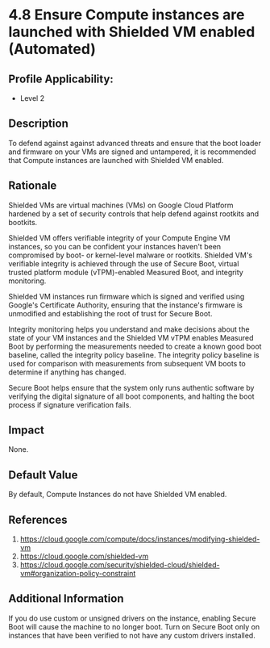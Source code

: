 # 4.8 Ensure Compute instances are launched with Shielded VM enabled (Automated)

## Profile Applicability:

- Level 2

## Description

To defend against against advanced threats and ensure that the boot loader and firmware on your VMs are signed and untampered, it is recommended that Compute instances are launched with Shielded VM enabled.

## Rationale

Shielded VMs are virtual machines (VMs) on Google Cloud Platform hardened by a set of security controls that help defend against rootkits and bootkits.  

Shielded VM offers verifiable integrity of your Compute Engine VM instances, so you can be confident your instances haven't been compromised by boot- or kernel-level malware or rootkits. Shielded VM's verifiable integrity is achieved through the use of Secure Boot, virtual trusted platform module (vTPM)-enabled Measured Boot, and integrity monitoring.  

Shielded VM instances run firmware which is signed and verified using Google's Certificate Authority, ensuring that the instance's firmware is unmodified and establishing the root of trust for Secure Boot.  

Integrity monitoring helps you understand and make decisions about the state of your VM instances and the Shielded VM vTPM enables Measured Boot by performing the measurements needed to create a known good boot baseline, called the integrity policy baseline. The integrity policy baseline is used for comparison with measurements from subsequent VM boots to determine if anything has changed.  

Secure Boot helps ensure that the system only runs authentic software by verifying the digital signature of all boot components, and halting the boot process if signature verification fails.

## Impact

None.

## Default Value

By default, Compute Instances do not have Shielded VM enabled.

## References

1. https://cloud.google.com/compute/docs/instances/modifying-shielded-vm
2. https://cloud.google.com/shielded-vm
3. https://cloud.google.com/security/shielded-cloud/shielded-vm#organization-policy-constraint

## Additional Information

If you do use custom or unsigned drivers on the instance, enabling Secure Boot will cause the machine to no longer boot. Turn on Secure Boot only on instances that have been verified to not have any custom drivers installed.